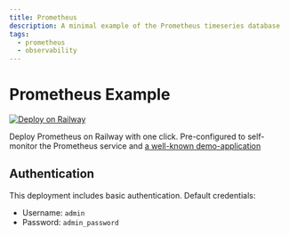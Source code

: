 ```yaml
---
title: Prometheus
description: A minimal example of the Prometheus timeseries database
tags:
  - prometheus
  - observability
---
```


# Prometheus Example

[![Deploy on Railway](https://railway.app/button.svg)](https://railway.app/template/KmJatA?referralCode=9kQOPq)

Deploy Prometheus on Railway with one click. Pre-configured to self-monitor the Prometheus service and [a well-known demo-application](http://demo.do.prometheus.io:9090)

## Authentication

This deployment includes basic authentication. Default credentials:
- Username: `admin`
- Password: `admin_password`
